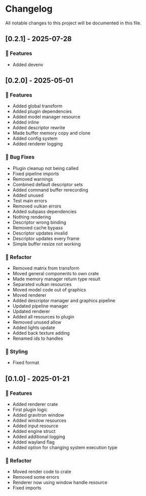 # Changelog

All notable changes to this project will be documented in this file.

## [0.2.1] - 2025-07-28

### 🚀 Features

- Added devenv


## [0.2.0] - 2025-05-01

### 🚀 Features

- Added global transform
- Added plugin dependencies
- Added model manager resource
- Added inline
- Added descriptor rewrite
- Made buffer memory copy and clone
- Added config system
- Added renderer logging

### 🐛 Bug Fixes

- Plugin cleanup not being called
- Fixed pipeline imports
- Removed warnings
- Combined default descriptor sets
- Added command buffer rerecording
- Added unused
- Test main errors
- Removed vulkan errors
- Added subpass dependencies
- Nothing rendering
- Descriptor wrong binding
- Removed cache bypass
- Descriptor updates invalid
- Descriptor updates every frame
- Simple buffer resize not working

### 🚜 Refactor

- Removed matrix from transform
- Moved general components to own crate
- Made memory manager return type result
- Separated vulkan resources
- Moved model code out of graphics
- Moved renderer
- Added descriptor manager and graphics pipeline
- Updated pipeline manager
- Updated renderer
- Added all resources to plugin
- Removed unused allow
- Added lights update
- Added back texture adding
- Renamed ids to handles

### 🎨 Styling

- Fixed format


## [0.1.0] - 2025-01-21

### 🚀 Features

- Added renderer crate
- First plugin logic
- Added gravitron window
- Added window resources
- Added input resource
- Added engine struct
- Added additional logging
- Added wayland flag
- Added option for changing system execution type

### 🚜 Refactor

- Moved render code to crate
- Removed some errors
- Renderer now using window handle resource
- Fixed imports


